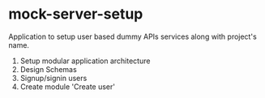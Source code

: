 # mock-server-setup
Application to setup user based dummy APIs services along with project's name.

1. Setup modular application architecture
2. Design Schemas
3. Signup/signin users
4. Create module 'Create user'

